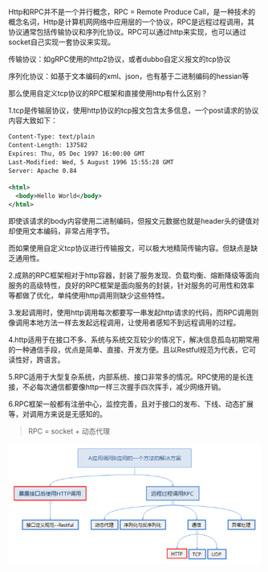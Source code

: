 Http和RPC并不是一个并行概念，RPC = Remote Produce Call，是一种技术的概念名词，Http是计算机网网络中应用层的一个协议，RPC是远程过程调用，其协议通常包括传输协议和序列化协议。RPC可以通过http来实现，也可以通过socket自己实现一套协议来实现。

传输协议：如gRPC使用的http2协议，或者dubbo自定义报文的tcp协议

序列化协议：如基于文本编码的xml、json，也有基于二进制编码的hessian等

那么使用自定义tcp协议的RPC框架和直接使用http有什么区别？

1.tcp是传输层协议，使用http协议的tcp报文包含太多信息，一个post请求的协议内容大致如下：
```xml HTTP/1.0 200 OK 
Content-Type: text/plain
Content-Length: 137582
Expires: Thu, 05 Dec 1997 16:00:00 GMT
Last-Modified: Wed, 5 August 1996 15:55:28 GMT
Server: Apache 0.84

<html>
  <body>Hello World</body>
</html>
```
即使该请求的body内容使用二进制编码，但报文元数据也就是header头的键值对却使用文本编码，非常占用字节。

而如果使用自定义tcp协议进行传输报文，可以极大地精简传输内容。但缺点是缺乏通用性。

2.成熟的RPC框架相对于http容器，封装了服务发现、负载均衡、熔断降级等面向服务的高级特性，良好的RPC框架是面向服务的封装，针对服务的可用性和效率等都做了优化，单纯使用http调用则缺少这些特性。

3.发起调用时，使用http调用每次都要写一串发起http请求的代码，而RPC调用则像调用本地方法一样去发起远程调用，让使用者感知不到远程调用的过程。

4.http适用于在接口不多、系统与系统交互较少的情况下，解决信息孤岛初期常用的一种通信手段，优点是简单、直接、开发方便。且以Restful规范为代表，它可读性好，跨语言。

5.RPC适用于大型复杂系统，内部系统、接口非常多的情况。RPC使用的是长连接，不必每次通信都要像http一样三次握手四次挥手，减少网络开销。

6.RPC框架一般都有注册中心，监控完善，且对于接口的发布、下线、动态扩展等，对调用方来说是无感知的。

> RPC = socket + 动态代理

![RPC](image/RPC.png)
